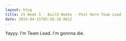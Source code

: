 ```yaml
---
layout: blog
title: CS Week 5 - Build Weeks - Post Here Team Lead
date: 2019-04-15T05:56:10.081Z
---
```

Yayyy. I'm Team Lead. I'm gonnna die.
